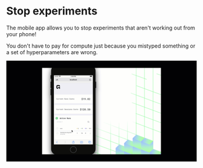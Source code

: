 # Stop experiments

The mobile app allows you to stop experiments that aren't working out from your phone! 

You don't have to pay for compute just because you mistyped something or a set of hyperparameters are wrong.

![](../../../.gitbook/assets/stop_run.gif)

